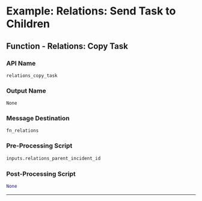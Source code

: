 <!--
    DO NOT MANUALLY EDIT THIS FILE
    THIS FILE IS AUTOMATICALLY GENERATED WITH resilient-sdk codegen
    Generated with resilient-sdk v51.0.0.2.575
-->

# Example: Relations: Send Task to Children

## Function - Relations: Copy Task

### API Name
`relations_copy_task`

### Output Name
`None`

### Message Destination
`fn_relations`

### Pre-Processing Script
```python
inputs.relations_parent_incident_id 
```

### Post-Processing Script
```python
None
```

---

